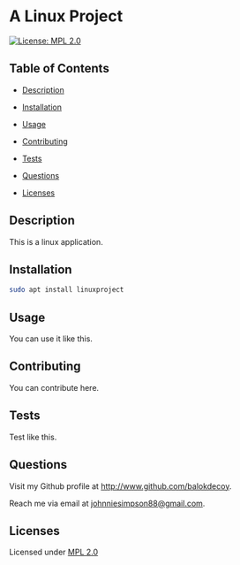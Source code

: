 # A Linux Project

  [![License: MPL 2.0](https://img.shields.io/badge/License-MPL%202.0-brightgreen.svg)](https://opensource.org/licenses/MPL-2.0)

  ## Table of Contents

  - [Description](#description)

  - [Installation](#installation)

  - [Usage](#usage)

  - [Contributing](#contributing)

  - [Tests](#tests)

  - [Questions](#questions)

  - [Licenses](#licenses)

  ## Description

  This is a linux application.

  ## Installation

  ```bash
  sudo apt install linuxproject
  ```
  ## Usage

  You can use it like this.

  ## Contributing

  You can contribute here.

  ## Tests

  Test like this.

  ## Questions

  Visit my Github profile at http://www.github.com/balokdecoy.

  Reach me via email at johnniesimpson88@gmail.com.

  ## Licenses
 Licensed under [MPL 2.0](https://opensource.org/licenses/MPL-2.0)

